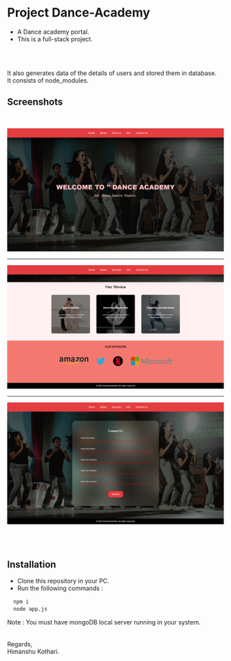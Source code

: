 

# Project Dance-Academy

* A Dance academy portal.
* This is a full-stack project.

<br/>
<br/>

It also generates data of the details of users and stored them in database.<br/>
It consists of node_modules.


## Screenshots
<br/>

![App Screenshot](https://github.com/iamhk12/Projects/blob/main/WebProjects/PR_DanceAcademy-(html-css-node-mongoDB)/ss/main.png)
<hr>

![App Screenshot](https://github.com/iamhk12/Projects/blob/main/WebProjects/PR_DanceAcademy-(html-css-node-mongoDB)/ss/main2.png)
<hr>


![App Screenshot](https://github.com/iamhk12/Projects/blob/main/WebProjects/PR_DanceAcademy-(html-css-node-mongoDB)/ss/contactpage.png)

<br/>
<br/>

## Installation

* Clone this repository in your PC.
* Run the following commands :

```bash
  npm i
  node app.js
```

Note : You must have mongoDB local server running in your system.
<br/>
<br/><br/>
Regards,<br/>
Himanshu Kothari.
